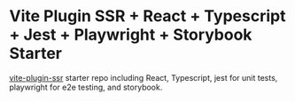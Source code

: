 # Vite Plugin SSR + React + Typescript + Jest + Playwright + Storybook Starter

[vite-plugin-ssr](https://vite-plugin-ssr.com/) starter repo including React, Typescript, jest for unit tests, playwright for e2e testing, and storybook.
